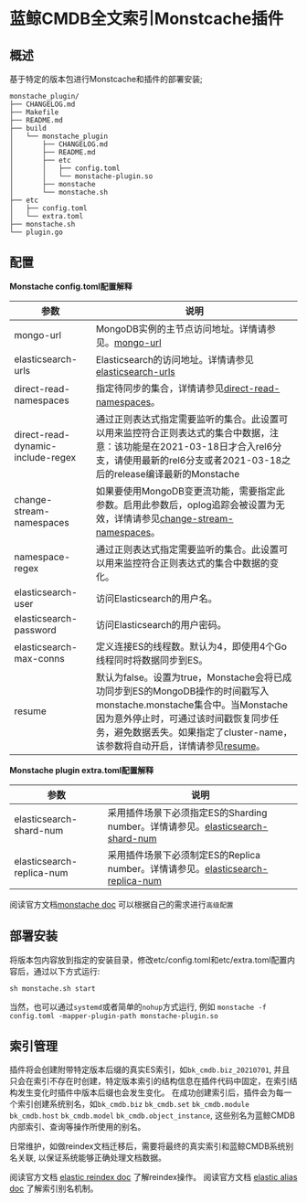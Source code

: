 蓝鲸CMDB全文索引Monstcache插件
==============================

## 概述

基于特定的版本包进行Monstcache和插件的部署安装;

```shell
monstache_plugin/
├── CHANGELOG.md
├── Makefile
├── README.md
├── build
│   └── monstache_plugin
│       ├── CHANGELOG.md
│       ├── README.md
│       ├── etc
│       │   ├── config.toml
│       │   └── monstache-plugin.so
│       ├── monstache
│       └── monstache.sh
├── etc
│   ├── config.toml
│   └── extra.toml
├── monstache.sh
└── plugin.go
```

## 配置

**Monstache config.toml配置解释**

| 参数                              | 说明                                                                                                                                                                                                                                                                                               |
| --------------------------------- | -------------------------------------------------------------------------------------------------------------------------------------------------------------------------------------------------------------------------------------------------------------------------------------------------- |
| mongo-url                         | MongoDB实例的主节点访问地址。详情请参见。[mongo-url](https://rwynn.github.io/monstache-site/config/#mongo-url)                                                                                                                                                                                     |
| elasticsearch-urls                | Elasticsearch的访问地址。详情请参见 [elasticsearch-urls](https://rwynn.github.io/monstache-site/config/#elasticsearch-urls)                                                                                                                                                                        |
| direct-read-namespaces            | 指定待同步的集合，详情请参见[direct-read-namespaces](https://rwynn.github.io/monstache-site/config/#direct-read-namespaces)。                                                                                                                                                                      |
| direct-read-dynamic-include-regex | 通过正则表达式指定需要监听的集合。此设置可以用来监控符合正则表达式的集合中数据，注意：该功能是在2021-03-18日才合入rel6分支，请使用最新的rel6分支或者2021-03-18之后的release编译最新的Monstache                                                                                                     |
| change-stream-namespaces          | 如果要使用MongoDB变更流功能，需要指定此参数。启用此参数后，oplog追踪会被设置为无效，详情请参见[change-stream-namespaces](https://rwynn.github.io/monstache-site/config/#change-stream-namespaces)。                                                                                                |
| namespace-regex                   | 通过正则表达式指定需要监听的集合。此设置可以用来监控符合正则表达式的集合中数据的变化。                                                                                                                                                                                                             |
| elasticsearch-user                | 访问Elasticsearch的用户名。                                                                                                                                                                                                                                                                        |
| elasticsearch-password            | 访问Elasticsearch的用户密码。                                                                                                                                                                                                                                                                      |
| elasticsearch-max-conns           | 定义连接ES的线程数。默认为4，即使用4个Go线程同时将数据同步到ES。                                                                                                                                                                                                                                   |
| resume                            | 默认为false。设置为true，Monstache会将已成功同步到ES的MongoDB操作的时间戳写入monstache.monstache集合中。当Monstache因为意外停止时，可通过该时间戳恢复同步任务，避免数据丢失。如果指定了cluster-name，该参数将自动开启，详情请参见[resume](https://rwynn.github.io/monstache-site/config/#resume)。 |


**Monstache plugin extra.toml配置解释**

| 参数                              | 说明                                                                                                                                                                                                                                                                                               |
| --------------------------------- | -------------------------------------------------------------------------------------------------------------------------------------------------------------------------------------------------------------------------------------------------------------------------------------------------- |
| elasticsearch-shard-num           | 采用插件场景下必须指定ES的Sharding number。详情请参见。[elasticsearch-shard-num](https://www.elastic.co/guide/en/elasticsearch/reference/current/index-modules.html)                                                                                                                                                                             |
| elasticsearch-replica-num         | 采用插件场景下必须制定ES的Replica number。详情请参见。[elasticsearch-replica-num](https://www.elastic.co/guide/en/elasticsearch/reference/current/index-modules.html)                                                                                                                                                                      |

阅读官方文档[monstache doc](https://rwynn.github.io/monstache-site/config/) 可以根据自己的需求进行`高级配置`

## 部署安装

将版本包内容放到指定的安装目录，修改etc/config.toml和etc/extra.toml配置内容后，通过以下方式运行:

```shell
sh monstache.sh start
```

当然，也可以通过`systemd`或者简单的`nohup`方式运行, 例如 `monstache -f config.toml -mapper-plugin-path monstache-plugin.so`

## 索引管理

插件将会创建附带特定版本后缀的真实ES索引，如`bk_cmdb.biz_20210701`, 并且只会在索引不存在时创建，特定版本索引的结构信息在插件代码中固定，在索引结构发生变化时插件中版本后缀也会发生变化。
在成功创建索引后，插件会为每一个索引创建系统别名，如`bk_cmdb.biz` `bk_cmdb.set` `bk_cmdb.module` `bk_cmdb.host` `bk_cmdb.model` `bk_cmdb.object_instance`, 这些别名为蓝鲸CMDB内部索引、查询等操作所使用的别名。

日常维护，如做reindex文档迁移后，需要将最终的真实索引和蓝鲸CMDB系统别名关联, 以保证系统能够正确处理文档数据。

阅读官方文档 [elastic reindex doc](https://www.elastic.co/guide/en/elasticsearch/reference/current/docs-reindex.html) 了解reindex操作。
阅读官方文档 [elastic alias doc](https://www.elastic.co/guide/en/elasticsearch/reference/current/indices-aliases.html) 了解索引别名机制。
